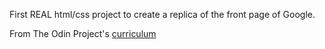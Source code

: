 
First REAL html/css project to create a replica of the front page of Google.

From The Odin Project's [curriculum](http://www.theodinproject.com/web-development-101/html-css)

